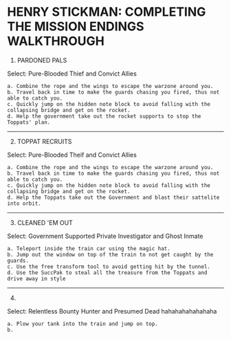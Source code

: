 HENRY STICKMAN: COMPLETING THE MISSION ENDINGS WALKTHROUGH
==========================================================

1. PARDONED PALS

Select: Pure-Blooded Thief and Convict Allies

	a. Combine the rope and the wings to escape the warzone around you.
	b. Travel back in time to make the guards chasing you fired, thus not able to catch you.
	c. Quickly jump on the hidden note block to avoid falling with the collapsing bridge and get on the rocket. 
	d. Help the government take out the rocket supports to stop the Toppats' plan.

---------------------------------------------------------------------------

2. TOPPAT RECRUITS

Select: Pure-Blooded Theif and Convict Allies

	a. Combine the rope and the wings to escape the warzone around you.
	b. Travel back in time to make the guards chasing you fired, thus not able to catch you.
	c. Quickly jump on the hidden note block to avoid falling with the collapsing bridge and get on the rocket.
	d. Help the Toppats take out the Government and blast their sattelite into orbit.

---------------------------------------------------------------------------

3. CLEANED 'EM OUT

Select: Government Supported Private Investigator and Ghost Inmate

	a. Teleport inside the train car using the magic hat.
	b. Jump out the window on top of the train to not get caught by the guards.
	c. Use the free transform tool to avoid getting hit by the tunnel.
	d. Use the SuccPak to steal all the treasure from the Toppats and drive away in style 

--------------------------------------------------------------------------

4. 

Select: Relentless Bounty Hunter and Presumed Dead hahahahahahahaha

	a. Plow your tank into the train and jump on top.
	b.
